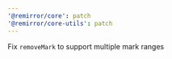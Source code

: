 ```yaml
---
'@remirror/core': patch
'@remirror/core-utils': patch
---
```


Fix `removeMark` to support multiple mark ranges
